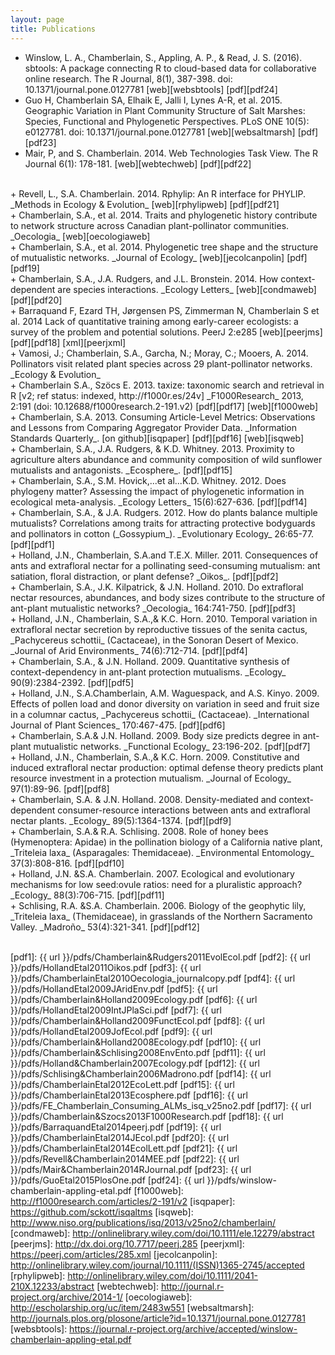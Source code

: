 ```yaml
---
layout: page
title: Publications
---
```


+ Winslow, L. A., Chamberlain, S., Appling, A. P., & Read, J. S. (2016). sbtools: A package connecting R to cloud-based data for collaborative online research. The R Journal, 8(1), 387-398. doi: 10.1371/journal.pone.0127781 [web][websbtools] [pdf][pdf24]
+ Guo H, Chamberlain SA, Elhaik E, Jalli I, Lynes A-R, et al. 2015. Geographic Variation in Plant Community Structure of Salt Marshes: Species, Functional and Phylogenetic Perspectives. PLoS ONE 10(5): e0127781. doi: 10.1371/journal.pone.0127781 [web][websaltmarsh] [pdf][pdf23]
+ Mair, P, and S. Chamberlain. 2014. Web Technologies Task View. The R Journal 6(1): 178-181.  [web][webtechweb] [pdf][pdf22]
<br/>
+ Revell, L., S.A. Chamberlain. 2014. Rphylip: An R interface for PHYLIP. _Methods in Ecology & Evolution_ [web][rphylipweb] [pdf][pdf21]
<br/>
+ Chamberlain, S.A., et al. 2014. Traits and phylogenetic history contribute to network structure across Canadian plant-pollinator communities. _Oecologia_ [web][oecologiaweb]
<br/>
+ Chamberlain, S.A., et al. 2014. Phylogenetic tree shape and the structure of mutualistic networks. _Journal of Ecology_ [web][jecolcanpolin] [pdf][pdf19]
<br/>
+ Chamberlain, S.A., J.A. Rudgers, and J.L. Bronstein. 2014. How context-dependent are species interactions. _Ecology Letters_ [web][condmaweb] [pdf][pdf20]
<br/>
+ Barraquand F, Ezard TH, Jørgensen PS, Zimmerman N, Chamberlain S et al. 2014 Lack of quantitative training among early-career ecologists: a survey of the problem and potential solutions. PeerJ 2:e285 [web][peerjms] [pdf][pdf18] [xml][peerjxml]
<br/>
+ Vamosi, J.; Chamberlain, S.A., Garcha, N.; Moray, C.; Mooers, A. 2014. Pollinators visit related plant species across 29 plant-pollinator networks. _Ecology & Evolution_
<br/>
+ Chamberlain S.A., Szöcs E. 2013. taxize: taxonomic search and retrieval in R [v2; ref status: indexed, http://f1000r.es/24v] _F1000Research_ 2013, 2:191 (doi: 10.12688/f1000research.2-191.v2) [pdf][pdf17] [web][f1000web]
+ Chamberlain, S.A. 2013. Consuming Article-Level Metrics: Observations and Lessons from Comparing Aggregator Provider Data. _Information Standards Quarterly_. [on github][isqpaper] [pdf][pdf16] [web][isqweb]
<br/>
+ Chamberlain, S.A., J.A. Rudgers, & K.D. Whitney. 2013. Proximity to agriculture alters abundance and community composition of wild sunflower mutualists and antagonists. _Ecosphere_. [pdf][pdf15]
<br/>
+ Chamberlain, S.A., S.M. Hovick,...et al...K.D. Whitney. 2012. Does phylogeny matter? Assessing the impact of phylogenetic information in ecological meta-analysis. _Ecology Letters_ 15(6):627-636. [pdf][pdf14]
<br/>
+ Chamberlain, S.A., & J.A. Rudgers. 2012. How do plants balance multiple mutualists? Correlations among traits for attracting protective bodyguards and pollinators in cotton (_Gossypium_). _Evolutionary Ecology_ 26:65-77. [pdf][pdf1]
<br/>
+ Holland, J.N., Chamberlain, S.A.and T.E.X. Miller. 2011. Consequences of ants and extrafloral nectar for a pollinating seed-consuming mutualism: ant satiation, floral distraction, or plant defense? _Oikos_. [pdf][pdf2]
<br/>
+ Chamberlain, S.A., J.K. Kilpatrick, & J.N. Holland. 2010. Do extrafloral nectar resources, abundances, and body sizes contribute to the structure of ant-plant mutualistic networks? _Oecologia_ 164:741-750. [pdf][pdf3]
<br/>
+ Holland, J.N., Chamberlain, S.A.,& K.C. Horn. 2010. Temporal variation in extrafloral nectar 	secretion by reproductive tissues of the senita cactus, _Pachycereus schottii_ (Cactaceae), in the Sonoran Desert of Mexico. _Journal of Arid Environments_ 74(6):712-714. [pdf][pdf4]
<br/>
+ Chamberlain, S.A., & J.N. Holland. 2009. Quantitative synthesis of context-dependency in ant-plant protection mutualisms. _Ecology_ 90(9):2384-2392. [pdf][pdf5]
<br/>
+ Holland, J.N., S.A.Chamberlain, A.M. Waguespack, and A.S. Kinyo. 2009. Effects of pollen load and donor diversity on variation in seed and fruit size in a columnar cactus, _Pachycereus schottii_ (Cactaceae). _International Journal of Plant Sciences_ 170:467-475. [pdf][pdf6]
<br/>
+ Chamberlain, S.A.& J.N. Holland. 2009. Body size predicts degree in ant-plant mutualistic networks. _Functional Ecology_ 23:196-202. [pdf][pdf7]
<br/>
+ Holland, J.N., Chamberlain, S.A.,& K.C. Horn. 2009. Constitutive and induced extrafloral nectar production: optimal defense theory predicts plant resource investment in a protection 	mutualism. _Journal of Ecology_ 97(1):89-96. [pdf][pdf8]
<br/>
+ Chamberlain, S.A. & J.N. Holland. 2008. Density-mediated and context-dependent consumer-resource interactions between ants and extrafloral nectar plants. _Ecology_ 89(5):1364-1374. [pdf][pdf9]
<br/>
+ Chamberlain, S.A.& R.A. Schlising. 2008. Role of honey bees (Hymenoptera: Apidae) in the 	pollination biology of a California native plant, _Triteleia laxa_ (Asparagales: Themidaceae). _Environmental Entomology_ 37(3):808-816. [pdf][pdf10]
<br/>
+ Holland, J.N. &S.A. Chamberlain. 2007. Ecological and evolutionary mechanisms for low seed:ovule ratios: need for a pluralistic approach? _Ecology_ 88(3):706-715. [pdf][pdf11]
<br/>
+ Schlising, R.A. &S.A. Chamberlain. 2006. Biology of the geophytic lily, _Triteleia laxa_ (Themidaceae), in grasslands of the Northern Sacramento Valley. _Madroño_ 53(4):321-341. [pdf][pdf12]
<br/>
<br/>

[pdf1]: {{ url }}/pdfs/Chamberlain&Rudgers2011EvolEcol.pdf
[pdf2]: {{ url }}/pdfs/HollandEtal2011Oikos.pdf
[pdf3]: {{ url }}/pdfs/ChamberlainEtal2010Oecologia_journalcopy.pdf
[pdf4]: {{ url }}/pdfs/HollandEtal2009JAridEnv.pdf
[pdf5]: {{ url }}/pdfs/Chamberlain&Holland2009Ecology.pdf
[pdf6]: {{ url }}/pdfs/HollandEtal2009IntJPlaSci.pdf
[pdf7]: {{ url }}/pdfs/Chamberlain&Holland2009FunctEcol.pdf
[pdf8]: {{ url }}/pdfs/HollandEtal2009JofEcol.pdf
[pdf9]: {{ url }}/pdfs/Chamberlain&Holland2008Ecology.pdf
[pdf10]: {{ url }}/pdfs/Chamberlain&Schlising2008EnvEnto.pdf
[pdf11]: {{ url }}/pdfs/Holland&Chamberlain2007Ecology.pdf
[pdf12]: {{ url }}/pdfs/Schlising&Chamberlain2006Madrono.pdf
[pdf14]: {{ url }}/pdfs/ChamberlainEtal2012EcoLett.pdf
[pdf15]: {{ url }}/pdfs/ChamberlainEtal2013Ecosphere.pdf
[pdf16]: {{ url }}/pdfs/FE_Chamberlain_Consuming_ALMs_isq_v25no2.pdf
[pdf17]: {{ url }}/pdfs/Chamberlain&Szocs2013F1000Research.pdf
[pdf18]: {{ url }}/pdfs/BarraquandEtal2014peerj.pdf
[pdf19]: {{ url }}/pdfs/ChamberlainEtal2014JEcol.pdf
[pdf20]: {{ url }}/pdfs/ChamberlainEtal2014EcolLett.pdf
[pdf21]: {{ url }}/pdfs/Revell&Chamberlain2014MEE.pdf
[pdf22]: {{ url }}/pdfs/Mair&Chamberlain2014RJournal.pdf
[pdf23]: {{ url }}/pdfs/GuoEtal2015PlosOne.pdf
[pdf24]: {{ url }}/pdfs/winslow-chamberlain-appling-etal.pdf
[f1000web]: http://f1000research.com/articles/2-191/v2
[isqpaper]: https://github.com/sckott/isqaltms
[isqweb]: http://www.niso.org/publications/isq/2013/v25no2/chamberlain/
[condmaweb]: http://onlinelibrary.wiley.com/doi/10.1111/ele.12279/abstract
[peerjms]: http://dx.doi.org/10.7717/peerj.285
[peerjxml]: https://peerj.com/articles/285.xml
[jecolcanpolin]: http://onlinelibrary.wiley.com/journal/10.1111/(ISSN)1365-2745/accepted
[rphylipweb]: http://onlinelibrary.wiley.com/doi/10.1111/2041-210X.12233/abstract
[webtechweb]: http://journal.r-project.org/archive/2014-1/
[oecologiaweb]: http://escholarship.org/uc/item/2483w551
[websaltmarsh]: http://journals.plos.org/plosone/article?id=10.1371/journal.pone.0127781
[websbtools]: https://journal.r-project.org/archive/accepted/winslow-chamberlain-appling-etal.pdf
